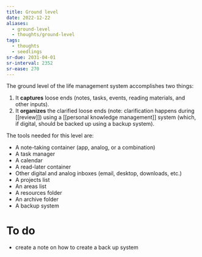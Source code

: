 ```yaml
---
title: Ground level
date: 2022-12-22
aliases:
  - ground-level
  - thoughts/ground-level
tags:
  - thoughts
  - seedlings
sr-due: 2031-04-01
sr-interval: 2352
sr-ease: 270
---
```

The ground level of the life management system accomplishes two things:

1. It **captures** loose ends (notes, tasks, events, reading materials, and other inputs).
2. It **organizes** the clarified loose ends (note: clarification happens during [[review]]) using a [[personal knowledge management]] system (which, if digital, should be backed up using a backup system).

The tools needed for this level are:

- A note-taking container (app, analog, or a combination)
- A task manager
- A calendar
- A read-later container
- Other digital and analog inboxes (email, desktop, downloads, etc.)
- A projects list
- An areas list
- A resources folder
- An archive folder
- A backup system

# To do
- create a note on how to create a back up system
